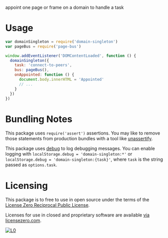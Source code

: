 appoint one page or frame on a domain to handle a task

# Usage

```javascript
var domainSingleton = require('domain-singleton')
var pageBus = require('page-bus')

window.addEventListener('DOMContentLoaded', function () {
  domainSingleton({
    task: 'connect-to-peers',
    bus: pageBus(),
    onAppointed: function () {
      document.body.innerHTML = 'Appointed'
      // ...
    }
  })
})
```

# Bundling Notes

This package uses `require('assert')` assertions.  You may like to remove those statements from production bundles with a tool like [unassertify](https://www.npmjs.com/package/unassertify).

This package uses [debug](https://www.npmjs.com/package/debug) to log debugging messages.  You can enable logging with `localStorage.debug = 'domain-singleton:*'` or `localStorage.debug = 'domain-singleton:{task}'`, where `task` is the string passed as `options.task`.

# Licensing

This package is to free to use in open source under the terms of the [License Zero Reciprocal Public License](./LICENSE).

Licenses for use in closed and proprietary software are available [via licensezero.com][project].

[![L0](https://licensezero.com/projects/2f6a59b7-d9fc-469b-8414-660c1a534998/badge.svg)][project]

[project]: https://licensezero.com/projects/2f6a59b7-d9fc-469b-8414-660c1a534998
